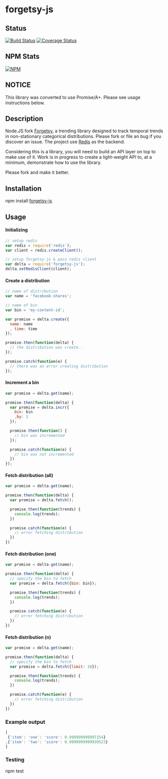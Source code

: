 # forgetsy-js

## Status

[![Build Status](https://travis-ci.org/kirk7880/forgetsy-js.svg?branch=master)](https://travis-ci.org/kirk7880/forgetsy-js) [![Coverage Status](https://coveralls.io/repos/kirk7880/forgetsy-js/badge.png?branch=master)](https://coveralls.io/r/kirk7880/forgetsy-js?branch=master)

## NPM Stats
[![NPM](https://nodei.co/npm/forgetsy-js.png?downloads=true&downloadRank=true&stars=true)](https://nodei.co/npm/json-promise/)

## NOTICE
This library was converted to use Promise/A+. Please see usage instructions below. 

## Description
Node.JS fork [Forgetsy](https://github.com/cavvia/forgetsy), a trending library designed to track temporal trends in non-stationary categorical distributions. Please fork or file an bug if you discover an issue. The project use [Redis](https://github.com/antirez/redis) as the backend. 

Considering this is a library, you will need to build an API layer on top to make use of it. Work is in progress to create a light-weight API to, at a minimum, demonstrate how to use the library. 

Please fork and make it better.

Installation
------------
npm install [forgetsy-js](https://www.npmjs.org/package/forgetsy-js)

## Usage

#### Initializing
```javascript
// setup redis
var redis = require('redis');
var client = redis.createClient();

// setup forgetsy-js & pass redis client
var delta = require('forgetsy-js');
delta.setRedisClient(client);
```

#### Create a distribution
```javascript
// name of distribution
var name = 'facebook-shares';

// name of bin
var bin = 'my-content-id';

var promise = delta.create({
  name: name
  , time: time
});

promise.then(function(delta) {
  // the distribution was create..
});

promise.catch(function(e) {
  // there was an error creating distribution
});
```

#### Increment a bin
```javascript
var promise = delta.get(name);

promise.then(function(delta) {
  var promise = delta.incr({
    bin: bin
    ,by: 1
  });

  promise.then(function() {
    // bin was incremented
  });

  promise.catch(function(e) {
    // bin was not incremented
  })
});
```

#### Fetch distribution (all)
```javascript
var promise = delta.get(name);

promise.then(function(delta) {
  var promise = delta.fetch();

  promise.then(function(trends) {
    console.log(trends);
  })

  promise.catch(function(e) {
    // error fetching distribution
  })
})
```

#### Fetch distribution (one)
```javascript
var promise = delta.get(name);

promise.then(function(delta) {
  // specify the bin to fetch
  var promise = delta.fetch({bin: bin});

  promise.then(function(trends) {
    console.log(trends);
  })

  promise.catch(function(e) {
    // error fetching distribution
  })
})
```

#### Fetch distribution (n)
```javascript
var promise = delta.get(name);

promise.then(function(delta) {
  // specify the bin to fetch
  var promise = delta.fetch({limit: 10});

  promise.then(function(trends) {
    console.log(trends);
  })

  promise.catch(function(e) {
    // error fetching distribution
  })
})
```

### Example output
```javascript
[
 {'item': 'one': 'score': 0.999999999997154}
,{'item': 'two': 'score': 0.9999999999939523}
]
```

### Testing
npm test